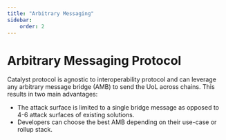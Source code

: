 ```yaml
---
title: "Arbitrary Messaging"
sidebar:
    order: 2
---
```


# Arbitrary Messaging Protocol

Catalyst protocol is agnostic to interoperability protocol and can leverage any arbitrary message bridge (AMB) to send the UoL across chains. This results in two main advantages:

- The attack surface is limited to a single bridge message as opposed to 4-6 attack surfaces of existing solutions.
- Developers can choose the best AMB depending on their use-case or rollup stack.
